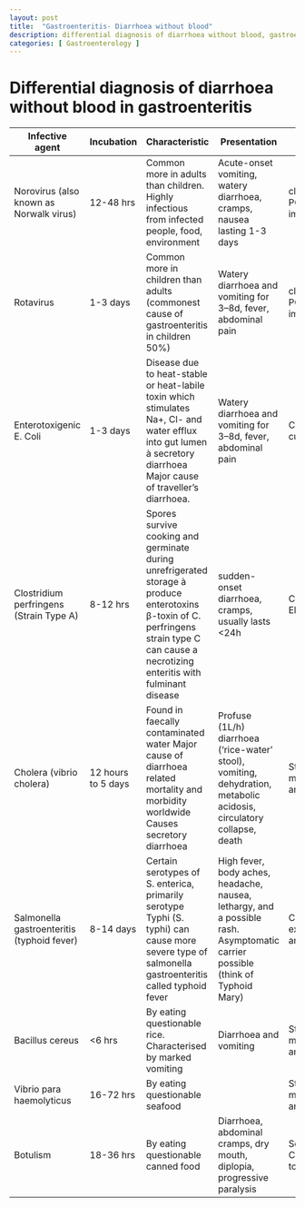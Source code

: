```yaml
---
layout: post
title:  "Gastroenteritis- Diarrhoea without blood"
description: differential diagnosis of diarrhoea without blood, gastroenteritis
categories: [ Gastroenterology ]
---
```

# Differential diagnosis of diarrhoea without blood in gastroenteritis

|     Infective agent                                  |     Incubation               |     Characteristic                                                                                                                                                                                                      |     Presentation                                                                                                                          |     Diagnosis                                    |     Treatment                                                                                         |
|------------------------------------------------------|------------------------------|-------------------------------------------------------------------------------------------------------------------------------------------------------------------------------------------------------------------------|-------------------------------------------------------------------------------------------------------------------------------------------|--------------------------------------------------|-------------------------------------------------------------------------------------------------------|
|     Norovirus (also known as Norwalk virus)          |     12-48 hrs                |     Common more in adults than children. Highly   infectious from infected people, food, environment                                                                                                                    |     Acute-onset   vomiting, watery diarrhoea, cramps, nausea lasting 1-3 days                                                             |     clinical, stool PCR,   enzyme immunoassay    |     Supportive as self-limiting                                                                       |
|     Rotavirus                                        |     1-3 days                 |     Common more in children than adults   (commonest cause of gastroenteritis in children 50%)                                                                                                                          |     Watery diarrhoea and   vomiting for 3–8d, fever, abdominal pain                                                                       |     clinical, stool PCR,   enzyme immunoassay    |     Supportive as self-limiting, Routine   vaccination in UK                                          |
|     Enterotoxigenic E. Coli                          |     1-3 days                 |     Disease due to   heat-stable or heat-labile toxin which stimulates Na+, Cl- and   water efflux into gut lumen à secretory diarrhoea Major   cause of traveller’s diarrhoea.                                         |     Watery diarrhoea and   vomiting for 3–8d, fever, abdominal pain                                                                       |     Clinical, culture, PCR                       |     Supportive as self-limiting but   antibiotics can have a role in shortening treatment duration    |
|     Clostridium perfringens (Strain Type A)          |     8-12 hrs                 |     Spores survive   cooking and germinate during unrefrigerated storage à produce enterotoxins     β‎-toxin of C. perfringens strain   type C can cause a necrotizing enteritis with fulminant   disease                |     sudden-onset   diarrhoea, cramps, usually lasts <24h                                                                                  |     Clinical, PCR, ELISA                         |     Supportive                                                                                        |
|     Cholera (vibrio cholera)                         |     12 hours to 5 days       |     Found in faecally contaminated water     Major cause of   diarrhoea related mortality and morbidity worldwide      Causes secretory   diarrhoea                                                                     |     Profuse (1L/h)   diarrhoea (‘rice-water’ stool), vomiting,   dehydration, metabolic acidosis, circulatory collapse, death             |     Stool microscopy and culture                 |     Oral rehydration,   Rigler’s lactate, normal saline, electrolytes, zinc in children               |
|     Salmonella gastroenteritis (typhoid   fever)     |     8-14 days                |     Certain serotypes of S.   enterica, primarily serotype Typhi (S. typhi) can cause   more severe type of salmonella gastroenteritis called typhoid fever                                                             |     High fever, body   aches, headache, nausea, lethargy, and a possible rash. Asymptomatic carrier   possible (think of Typhoid Mary)    |     Clinical examination and culture             |     Ciprofloxacin                                                                                     |
|     Bacillus cereus                                  |     <6 hrs                   |     By eating   questionable rice. Characterised by marked vomiting                                                                                                                                                     |     Diarrhoea and   vomiting                                                                                                              |     Stool microscopy and culture                 |     Supportive                                                                                        |
|     Vibrio para     haemolyticus                     |     16-72 hrs                |     By eating   questionable seafood                                                                                                                                                                                    |                                                                                                                                           |     Stool microscopy and culture                 |     Supportive.   Antibiotic has a role                                                               |
|     Botulism                                         |     18-36 hrs                |     By eating   questionable canned food                                                                                                                                                                                |     Diarrhoea, abdominal     cramps, dry mouth,   diplopia, progressive paralysis                                                         |     Serum/faecal C. Bolulinum toxin              |     Manage in ITU with   mechanical ventilation                                                       |




